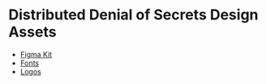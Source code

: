 # Distributed Denial of Secrets Design Assets

- [Figma Kit](https://www.figma.com/file/qKVCQzv5aRVLkb6iIezBeW/DDoSecrets-Design-Files?type=design&node-id=601%3A59&mode=design&t=rkrs5dTSXbIXP6OT-1)
- [Fonts](fonts/)
- [Logos](logos/)
